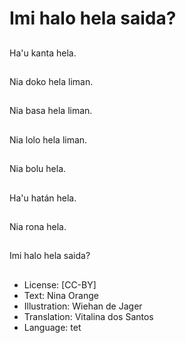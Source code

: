 # Imi halo hela saida?

##
Ha'u kanta hela.

##
Nia doko hela liman.

##
Nia basa hela liman.

##
Nia lolo hela liman.

##
Nia bolu hela.

##
Ha'u hatán hela.

##
Nia rona hela.

##
Imi halo hela saida?

##
* License: [CC-BY]
* Text: Nina Orange
* Illustration: Wiehan de Jager
* Translation: Vitalina dos Santos
* Language: tet
